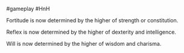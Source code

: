  #gameplay #HnH 

Fortitude is now determined by the higher of strength or constitution.  

Reflex is now determined by the higher of dexterity and intelligence.  

Will is now determined by the higher of wisdom and charisma.  <br>
